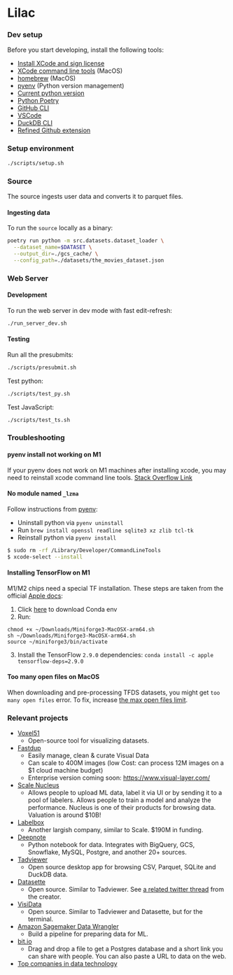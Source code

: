 # Lilac

### Dev setup

Before you start developing, install the following tools:

- [Install XCode and sign license](https://apps.apple.com/us/app/xcode/id497799835?mt=12)
- [XCode command line tools](https://mac.install.guide/commandlinetools/4.html) (MacOS)
- [homebrew](https://brew.sh/) (MacOS)
- [pyenv](https://github.com/pyenv/pyenv) (Python version management)
- [Current python version](./.python-version)
- [Python Poetry](https://pypi.org/project/poetry/)
- [GitHub CLI](https://cli.github.com/)
- [VSCode](https://code.visualstudio.com/)
- [DuckDB CLI](https://duckdb.org/docs/installation/index)
- [Refined Github extension](https://github.com/refined-github/refined-github)

### Setup environment

```sh
./scripts/setup.sh
```

### Source

The source ingests user data and converts it to parquet files.

#### Ingesting data

To run the `source` locally as a binary:

```sh
poetry run python -m src.datasets.dataset_loader \
  --dataset_name=$DATASET \
  --output_dir=./gcs_cache/ \
  --config_path=./datasets/the_movies_dataset.json
```

### Web Server

#### Development

To run the web server in dev mode with fast edit-refresh:

```sh
./run_server_dev.sh
```

#### Testing

Run all the presubmits:

```sh
./scripts/presubmit.sh
```

Test python:

```sh
./scripts/test_py.sh
```

Test JavaScript:

```sh
./scripts/test_ts.sh
```

### Troubleshooting

#### pyenv install not working on M1

If your pyenv does not work on M1 machines after installing xcode, you may need to reinstall xcode command line tools. [Stack Overflow Link](https://stackoverflow.com/questions/65778888/pyenv-configure-error-c-compiler-cannot-create-executables)

#### No module named `_lzma`

Follow instructions from [pyenv](https://github.com/pyenv/pyenv/wiki#suggested-build-environment):

- Uninstall python via `pyenv uninstall`
- Run `brew install openssl readline sqlite3 xz zlib tcl-tk`
- Reinstall python via `pyenv install`

```sh
$ sudo rm -rf /Library/Developer/CommandLineTools
$ xcode-select --install
```

#### Installing TensorFlow on M1

M1/M2 chips need a special TF installation. These steps are taken from the official
[Apple docs](https://developer.apple.com/metal/tensorflow-plugin/):

1. Click [here](https://github.com/conda-forge/miniforge/releases/latest/download/Miniforge3-MacOSX-arm64.sh) to download Conda env
2. Run:

```
chmod +x ~/Downloads/Miniforge3-MacOSX-arm64.sh
sh ~/Downloads/Miniforge3-MacOSX-arm64.sh
source ~/miniforge3/bin/activate
```

3. Install the TensorFlow `2.9.0` dependencies: `conda install -c apple tensorflow-deps=2.9.0`

#### Too many open files on MacOS

When downloading and pre-processing TFDS datasets, you might get `too many open files`
error. To fix, increase [the max open files limit](https://superuser.com/a/1679740).

### Relevant projects

- [Voxel51](https://voxel51.com/docs/fiftyone/)
  - Open-source tool for visualizing datasets.
- [Fastdup](https://github.com/visual-layer/fastdup)
  - Easily manage, clean & curate Visual Data
  - Can scale to 400M images (low Cost: can process 12M images on a $1 cloud machine budget)
  - Enterprise version coming soon: https://www.visual-layer.com/
- [Scale Nucleus](https://scale.com/nucleus)
  - Allows people to upload ML data, label it via UI or by sending it to a pool of labelers. Allows people to train a model and analyze the performance. Nucleus is one of their products for browsing data. Valuation is around $10B!
- [Labelbox](https://labelbox.com/)
  - Another largish company, similar to Scale. $190M in funding.
- [Deepnote](https://deepnote.com/)
  - Python notebook for data. Integrates with BigQuery, GCS, Snowflake, MySQL, Postgre, and another 20+ sources.
- [Tadviewer](https://www.tadviewer.com/)
  - Open source desktop app for browsing CSV, Parquet, SQLite and DuckDB data.
- [Datasette](https://datasette.io/)
  - Open source. Similar to Tadviewer. See [a related twitter thread](https://twitter.com/simonw/status/1572285367382061057?s=46&t=6Rc-qn2_pufUx7hwG7z_PQ) from the creator.
- [VisiData](https://www.visidata.org/)
  - Open source. Similar to Tadviewer and Datasette, but for the terminal.
- [Amazon Sagemaker Data Wrangler](https://aws.amazon.com/sagemaker/data-wrangler)
  - Build a pipeline for preparing data for ML.
- [bit.io](https://bit.io/)
  - Drag and drop a file to get a Postgres database and a short link you can share with people. You can also paste a URL to data on the web.
- [Top companies in data technology](https://www.valuer.ai/blog/top-companies-in-data-technology)
